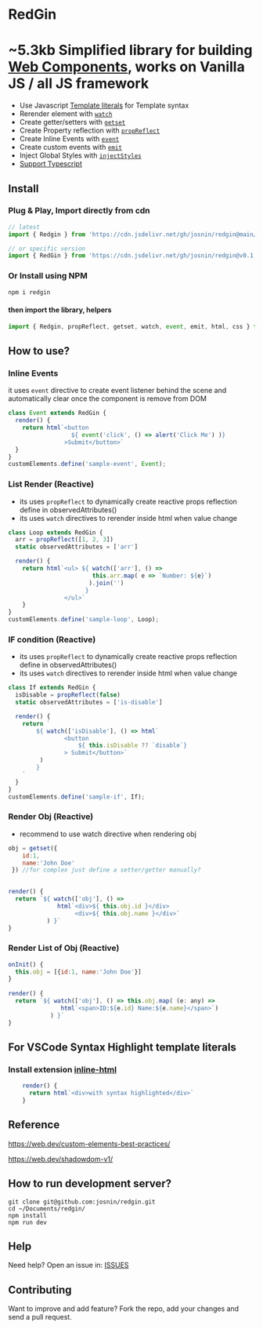 # RedGin
# ~5.3kb Simplified library for building [Web Components](https://developer.mozilla.org/en-US/docs/Web/Web_Components), works on Vanilla JS / all JS framework

* Use Javascript [Template literals](https://developer.mozilla.org/en-US/docs/Web/JavaScript/Reference/Template_literals) for Template syntax
* Rerender element with [`watch`](https://stackblitz.com/edit/typescript-t3fqo8?file=sampleWatch.ts)  
* Create getter/setters with [`getset`](https://stackblitz.com/edit/typescript-t3fqo8?file=sampleWatch.ts)   
* Create Property reflection with [`propReflect`](https://stackblitz.com/edit/typescript-hlms7u?file=index.html)
* Create Inline Events with [`event`](https://stackblitz.com/edit/typescript-t3fqo8?file=sampleWatch.ts)   
* Create custom events with [`emit`](https://stackblitz.com/edit/redgin-childtoparent?file=index.ts) 
* Inject Global Styles with [`injectStyles`](https://stackblitz.com/edit/redgin-bootstrap?file=index.ts)
* [Support Typescript](https://stackblitz.com/edit/typescript-ue61k6?file=index.ts)


## Install

### Plug & Play, Import directly from cdn

```js
// latest 
import { Redgin } from 'https://cdn.jsdelivr.net/gh/josnin/redgin@main/dist/redgin.min.js'

// or specific version
import { RedGin } from 'https://cdn.jsdelivr.net/gh/josnin/redgin@v0.1.16/dist/redgin.min.js'
```

### Or Install using NPM

```js
npm i redgin   
```

#### then import the library, helpers

```js
import { Redgin, propReflect, getset, watch, event, emit, html, css } from 'redgin'
```


## How to use?
### Inline Events
it uses <code>event</code> directive to create event listener behind the scene and automatically clear once the component is remove from DOM
```js
class Event extends RedGin { 
  render() {
    return html`<button 
                  ${ event('click', () => alert('Click Me') )} 
                >Submit</button>`
  } 
}
customElements.define('sample-event', Event);
```

### List Render (Reactive) 
* its uses <code>propReflect</code> to dynamically create reactive props reflection define in observedAttributes()
* its uses <code>watch</code> directives to rerender inside html when value change
```js
class Loop extends RedGin {
  arr = propReflect([1, 2, 3])
  static observedAttributes = ['arr'] 

  render() {    
    return html`<ul> ${ watch(['arr'], () => 
                        this.arr.map( e => `Number: ${e}`) 
                       ).join('') 
                      } 
                </ul>`
    } 
}
customElements.define('sample-loop', Loop);
```

### IF condition (Reactive)
* its uses <code>propReflect</code> to dynamically create reactive props reflection define in observedAttributes()
* its uses <code>watch</code> directives to rerender inside html when value change
```js
class If extends RedGin {
  isDisable = propReflect(false)
  static observedAttributes = ['is-disable']

  render() {
    return `
        ${ watch(['isDisable'], () => html`
                <button
                    ${ this.isDisable ?? `disable`}
                > Submit</button>`
         )
        }
    `
  }
}
customElements.define('sample-if', If);
```

### Render Obj (Reactive)
* recommend to use watch directive when rendering obj
```js
obj = getset({
    id:1, 
    name:'John Doe'
 }) //for complex just define a setter/getter manually?

  
render() {       
  return `${ watch(['obj'], () => 
              html`<div>${ this.obj.id }</div>
                   <div>${ this.obj.name }</div>` 
           ) }`
}
```

### Render List of Obj (Reactive)
```js
onInit() {
  this.obj = [{id:1, name:'John Doe'}]
}
  
render() {       
  return `${ watch(['obj'], () => this.obj.map( (e: any) => 
               html`<span>ID:${e.id} Name:${e.name}</span>`)
            ) }`
}
```

## For VSCode Syntax Highlight template literals

### Install extension [inline-html](https://marketplace.visualstudio.com/items?itemName=pushqrdx.inline-html)

```js
    render() {
      return html`<div>with syntax highlighted</div>`
    }
```



## Reference
https://web.dev/custom-elements-best-practices/

https://web.dev/shadowdom-v1/


## How to run development server? 
```
git clone git@github.com:josnin/redgin.git 
cd ~/Documents/redgin/
npm install
npm run dev
```

## Help

Need help? Open an issue in: [ISSUES](https://github.com/josnin/redgin/issues)


## Contributing
Want to improve and add feature? Fork the repo, add your changes and send a pull request.


